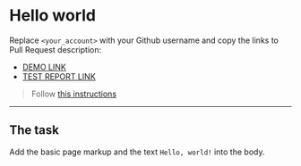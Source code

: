 # Hello world
Replace `<your_account>` with your Github username and copy the links to Pull Request description:
- [DEMO LINK](https://vrima1221.github.io/layout_hello-world/)
- [TEST REPORT LINK](https://vrima1221.github.io/layout_hello-world/report/html_report/)

> Follow [this instructions](https://mate-academy.github.io/layout_task-guideline/#how-to-solve-the-layout-tasks-on-github)
___

## The task 
Add the basic page markup and the text `Hello, world!` into the body.
